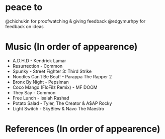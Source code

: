 # peace to
@chichukin for proofwatching & giving feedback
@edgymurhpy for feedback on ideas

# Music (In order of appearence)
- A.D.H.D - Kendrick Lamar
- Resurrection - Common
- Spunky - Street Fighter 3: Third Strike
- Noodles Can’t Be Beat! - Parappa The Rapper 2
- Bronx By Night - Pepsiman
- Coco Mango (FloFilz Remix) - MF DOOM
- They Say - Common
- Free Lunch - Isaiah Rashad
- Potato Salad - Tyler, The Creator & A$AP Rocky
- Light Switch - SkyBlew & Navo The Maestro


# References (In order of appearence)
